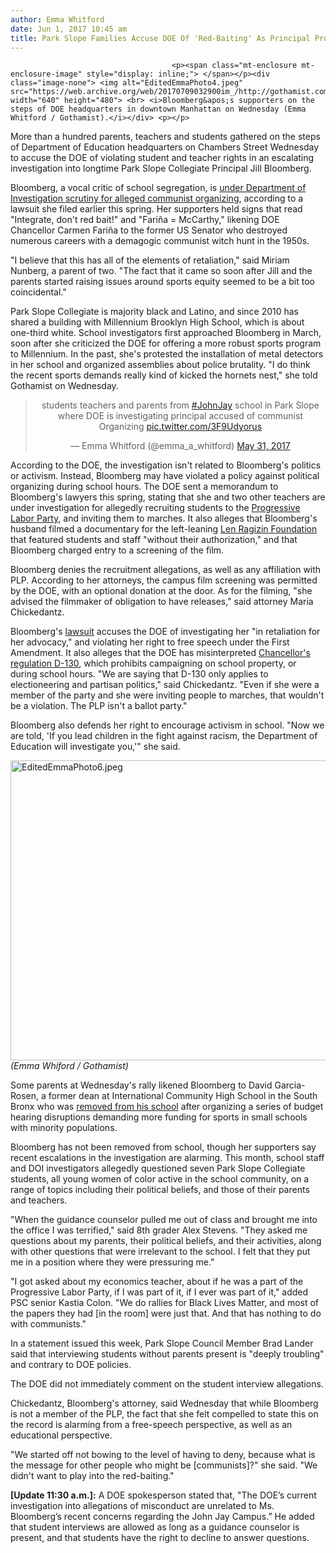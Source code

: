 ```yaml
---
author: Emma Whitford
date: Jun 1, 2017 10:45 am
title: Park Slope Families Accuse DOE Of 'Red-Baiting' As Principal Probe Escalates
---
```


	
										<p><span class="mt-enclosure mt-enclosure-image" style="display: inline;"> </span></p><div class="image-none"> <img alt="EditedEmmaPhoto4.jpeg" src="https://web.archive.org/web/20170709032900im_/http://gothamist.com/attachments/nyc_ewhitford/EditedEmmaPhoto4.jpeg" width="640" height="480"> <br> <i>Bloomberg&apos;s supporters on the steps of DOE headquarters in downtown Manhattan on Wednesday (Emma Whitford / Gothamist).</i></div> <p></p>

<p>More than a hundred parents, teachers and students gathered on the steps of Department of Education headquarters on Chambers Street Wednesday to accuse the DOE of violating student and teacher rights in an escalating investigation into longtime Park Slope Collegiate Principal Jill Bloomberg. </p>

<p>Bloomberg, a vocal critic of school segregation, is <a href="https://web.archive.org/web/20170709032900/http://gothamist.com/2017/05/05/park_slope_communism_no_way.php">under Department of Investigation scrutiny for alleged communist organizing</a>, according to a lawsuit she filed earlier this spring. Her supporters held signs that read &quot;Integrate, don&apos;t red bait!&quot; and &quot;Fari&#xF1;a = McCarthy,&quot; likening DOE Chancellor Carmen Fari&#xF1;a to the former US Senator who destroyed numerous careers with a demagogic communist witch hunt in the 1950s.</p>

<p>&quot;I believe that this has all of the elements of retaliation,&quot; said Miriam Nunberg, a parent of two. &quot;The fact that it came so soon after Jill and the parents started raising issues around sports equity seemed to be a bit too coincidental.&quot; </p>

<p>Park Slope Collegiate is majority black and Latino, and since 2010 has shared a building with Millennium Brooklyn High School, which is about one-third white. School investigators first approached Bloomberg in March, soon after she criticized the DOE for offering a more robust sports program to Millennium. In the past, she&apos;s protested the installation of metal detectors in her school and organized assemblies about police brutality.  &quot;I do think the recent sports demands really kind of kicked the hornets nest,&quot; she told Gothamist on Wednesday. </p>

<center><blockquote class="twitter-tweet" data-lang="en"><p lang="en" dir="ltr">students teachers and parents from <a href="https://web.archive.org/web/20170709032900/https://twitter.com/hashtag/JohnJay?src=hash">#JohnJay</a> school in Park Slope where DOE is investigating principal accused of communist Organizing <a href="https://web.archive.org/web/20170709032900/https://t.co/3F9Udyorus">pic.twitter.com/3F9Udyorus</a></p>&#x2014; Emma Whitford (@emma_a_whitford) <a href="https://web.archive.org/web/20170709032900/https://twitter.com/emma_a_whitford/status/870011139547115525">May 31, 2017</a></blockquote> <script async src="//web.archive.org/web/20170709032900js_/http://platform.twitter.com/widgets.js" charset="utf-8"></script></center>

<p>According to the DOE, the investigation isn&apos;t related to Bloomberg&apos;s politics or activism. Instead, Bloomberg may have violated a policy against political organizing during school hours. The DOE sent a memorandum to Bloomberg&apos;s lawyers this spring, stating that she and two other teachers are under investigation for allegedly recruiting students to the <a href="https://web.archive.org/web/20170709032900/http://www.plp.org/">Progressive Labor Party</a>, and inviting them to marches. It also alleges that Bloomberg&apos;s husband filmed a documentary for the left-leaning <a href="https://web.archive.org/web/20170709032900/http://www.lenragozinfoundation.org/">Len Ragizin Foundation</a> that featured students and staff &quot;without their authorization,&quot; and that Bloomberg charged entry to a screening of the film. </p>

<p>Bloomberg denies the recruitment allegations, as well as any affiliation with PLP. According to her attorneys, the campus film screening was permitted by the DOE, with an optional donation at the door. As for the filming, &quot;she advised the filmmaker of obligation to have releases,&quot; said attorney Maria Chickedantz. </p>

<p>Bloomberg&apos;s <a href="https://web.archive.org/web/20170709032900/https://drive.google.com/file/d/0B8NNS1PD2gOGZ2ZjY2tCaFl0LTA/view">lawsuit</a> accuses the DOE of investigating her &quot;in retaliation for her advocacy,&quot; and violating her right to free speech under the First Amendment. It also alleges that the DOE has misinterpreted <a href="https://web.archive.org/web/20170709032900/http://schools.nyc.gov/NR/rdonlyres/4A351970-792D-48E1-8162-81FFD28EF4BF/0/D130.pdf">Chancellor&apos;s regulation D-130</a>, which prohibits campaigning on school property, or during school hours. &quot;We are saying that D-130 only applies to electioneering and partisan politics,&quot; said Chickedantz. &quot;Even if she were a member of the party and she were inviting people to marches, that wouldn&apos;t be a violation. The PLP isn&apos;t a ballot party.&quot;</p>

<p>Bloomberg also defends her right to encourage activism in school. &quot;Now we are told, &apos;If you lead children in the fight against racism, the Department of Education will investigate you,&apos;&quot; she said. </p>

<p><span class="mt-enclosure mt-enclosure-image" style="display: inline;"> </span></p><div class="image-none"> <img alt="EditedEmmaPhoto6.jpeg" src="https://web.archive.org/web/20170709032900im_/http://gothamist.com/attachments/nyc_ewhitford/EditedEmmaPhoto6.jpeg" width="640" height="480"> <br> <i> (Emma Whiford / Gothamist)</i></div> <p></p>

<p>Some parents at Wednesday&apos;s rally likened Bloomberg to David Garcia-Rosen, a former dean at International Community High School in the South Bronx who was <a href="https://web.archive.org/web/20170709032900/https://www.thenation.com/article/nyc-punishing-educators-who-advocate-sports-equity-schools/">removed from his school</a> after organizing a series of budget hearing disruptions demanding more funding for sports in small schools with minority populations. </p>

<p>Bloomberg has not been removed from school, though her supporters say recent escalations in the investigation are alarming. This month, school staff and DOI investigators allegedly questioned seven Park Slope Collegiate students, all young women of color active in the school community, on a range of topics including their political beliefs, and those of their parents and teachers. </p>

<p>&quot;When the guidance counselor pulled me out of class and brought me into the office I was terrified,&quot; said 8th grader Alex Stevens. &quot;They asked me questions about my parents, their political beliefs, and their activities, along with other questions that were irrelevant to the school. I felt that they put me in a position where they were pressuring me.&quot; </p>

<p>&quot;I got asked about my economics teacher, about if he was a part of the Progressive Labor Party, if I was part of it, if I ever was part of it,&quot; added PSC senior Kastia Colon. &quot;We do rallies for Black Lives Matter, and most of the papers they had [in the room] were just that. And that has nothing to do with communists.&quot; </p>

<p>In a statement issued this week, Park Slope Council Member Brad Lander said that interviewing students without parents present is &quot;deeply troubling&quot; and contrary to DOE policies. </p>

<p>The DOE did not immediately comment on the student interview allegations. </p>

<p>Chickedantz, Bloomberg&apos;s attorney, said Wednesday that while Bloomberg is not a member of the PLP, the fact that she felt compelled to state this on the record is alarming from a free-speech perspective, as well as an educational perspective. </p>

<p>&quot;We started off not bowing to the level of having to deny, because what is the message for other people who might be [communists]?&quot; she said. &quot;We didn&apos;t want to play into the red-baiting.&quot; </p>

<p><strong>[Update 11:30 a.m.]:</strong> A DOE spokesperson stated that, &quot;The DOE&#x2019;s current investigation into allegations of misconduct are unrelated to Ms. Bloomberg&#x2019;s recent concerns regarding the John Jay Campus.&#x201D; He added that student interviews are allowed as long as a guidance counselor is present, and that students have the right to decline to answer questions. </p>					
										
									
				